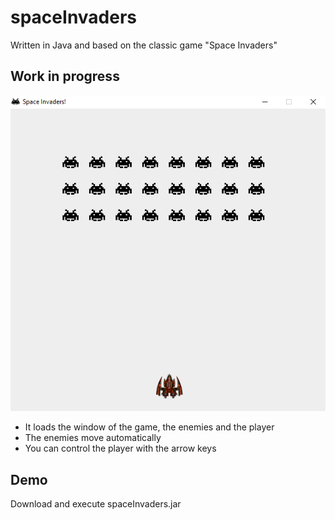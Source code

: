 # spaceInvaders

Written in Java and based on the classic game "Space Invaders"

## Work in progress

![Image not found](res/imgs/sample.png "Sample")
- It loads the window of the game, the enemies and the player
- The enemies move automatically
- You can control the player with the arrow keys

## Demo
Download and execute spaceInvaders.jar
